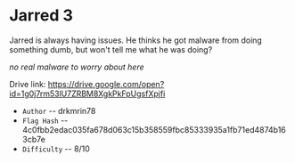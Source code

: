 # Jarred 3

Jarred is always having issues. He thinks he got malware from doing something dumb, but won't tell me what he was doing?

*no real malware to worry about here*

Drive link: https://drive.google.com/open?id=1g0j7rm53lU7ZRBM8XgkPkFpUgsfXpjfi

* `Author` -- drkmrin78
* `Flag Hash` -- 4c0fbb2edac035fa678d063c15b358559fbc85333935a1fb71ed4874b163cb7e
* `Difficulty` -- 8/10
